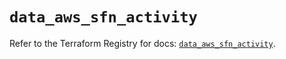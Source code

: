 # `data_aws_sfn_activity`

Refer to the Terraform Registry for docs: [`data_aws_sfn_activity`](https://registry.terraform.io/providers/hashicorp/aws/6.9.0/docs/data-sources/sfn_activity).
